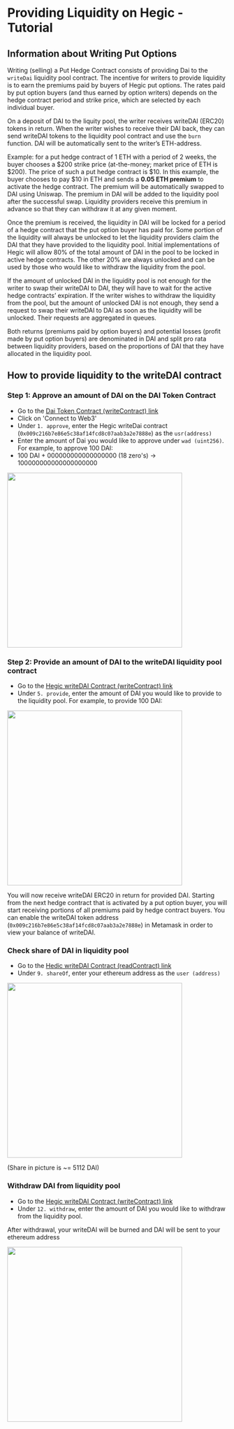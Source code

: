 # Providing Liquidity on Hegic - Tutorial

## Information about Writing Put Options

Writing (selling) a Put Hedge Contract consists of providing Dai to the `writeDai` liquidity pool contract. The incentive for writers to
provide liquidity is to earn the premiums paid by buyers of Hegic put options. The rates paid by put option buyers (and thus earned by option writers) depends on the hedge contract period and strike price, which are selected by each individual buyer. 

On a deposit of DAI to the liquity pool, the writer receives writeDAI (ERC20) tokens in return. When the writer wishes to receive their DAI back, they can send writeDAI tokens to the liquidity pool contract and use the `burn` function. DAI will be automatically sent to the writer’s ETH-address.

Example: for a put hedge contract of 1 ETH with a period of 2 weeks, the buyer chooses a $200 strike price (at-the-money; market price of ETH is $200). The price of such a put hedge contract is $10. In this example, the buyer chooses to pay $10 in ETH and sends a **0.05 ETH premium** to activate the hedge contract. The premium will be automatically swapped to DAI using Uniswap. The premium in DAI will be added to the liquidity pool after the successful swap. Liquidity providers receive this premium in advance so that they can withdraw it at any given moment. 

Once the premium is received, the liquidity in DAI will be locked for a period of a hedge contract that the put option buyer has paid for. Some portion of the liquidity will always be unlocked to let the liquidity providers claim the DAI that they have provided to the liquidity pool. Initial implementations of Hegic will allow 80% of the total amount of DAI in the pool to be locked in active hedge contracts. The other 20% are always unlocked and can be used by those who would like to withdraw the liquidity from the pool. 

If the amount of unlocked DAI in the liquidity pool is not enough for the writer to swap their writeDAI to DAI, they will have to wait for the active hedge contracts’ expiration. If the writer wishes to withdraw the liquidity from the pool, but the amount of unlocked DAI is not enough, they send a request to swap their writeDAI to DAI as soon as the liquidity will be unlocked. Their requests are aggregated in queues. 

Both returns (premiums paid by option buyers) and potential losses (profit made by put option buyers) are denominated in DAI and split pro rata between liquidity providers, based on the proportions of DAI that they have allocated in the liquidity pool. 

## How to provide liquidity to the writeDAI contract

### Step 1: Approve an amount of DAI on the DAI Token Contract

- Go to the [Dai Token Contract (writeContract) link](https://etherscan.io/token/0x6b175474e89094c44da98b954eedeac495271d0f#writeContract)
- Click on 'Connect to Web3'
- Under ```1. approve```, enter the Hegic writeDai contract (```0x009c216b7e86e5c38af14fcd8c07aab3a2e7888e```) as the ```usr(address)``` 
- Enter the amount of Dai you would like to approve under ```wad (uint256)```. For example, to approve 100 DAI:
- 100 DAI + 000000000000000000 (18 zero's) -> 100000000000000000000

<img src ="https://i.imgur.com/ap2qnbn.png" width = "400">

### Step 2: Provide an amount of DAI to the writeDAI liquidity pool contract

- Go to the [Hegic writeDAI Contract (writeContract) link](https://etherscan.io/token/0x009c216b7e86e5c38af14fcd8c07aab3a2e7888e#writeContract)
- Under ```5. provide```, enter the amount of DAI you would like to provide to the liquidity pool. For example, to provide 100 DAI:


<img src ="https://i.imgur.com/ytoFTN4.png" width = "400">

You will now receive writeDAI ERC20 in return for provided DAI. Starting from the next hedge contract that is activated by a put option buyer, you will start receiving portions of all premiums paid by hedge contract buyers. You can enable the writeDAI token address (```0x009c216b7e86e5c38af14fcd8c07aab3a2e7888e```) in Metamask in order to view your balance of writeDAI.

### Check share of DAI in liquidity pool

- Go to the [Hedic writeDAI Contract (readContract) link](https://etherscan.io/token/0x009c216b7e86e5c38af14fcd8c07aab3a2e7888e#readContract)
- Under ```9. shareOf```, enter your ethereum address as the ```user (address)```

<img src ="https://i.imgur.com/261PnQL.png" width = "400">

(Share in picture is ~= 5112 DAI)

### Withdraw DAI from liquidity pool

- Go to the [Hegic writeDAI Contract (writeContract) link](https://etherscan.io/token/0x009c216b7e86e5c38af14fcd8c07aab3a2e7888e#writeContract)
- Under ```12. withdraw```, enter the amount of DAI you would like to withdraw from the liquidity pool. 

After withdrawal, your writeDAI will be burned and DAI will be sent to your ethereum address

<img src ="https://i.imgur.com/lXBv1Us.png" width = "400">


